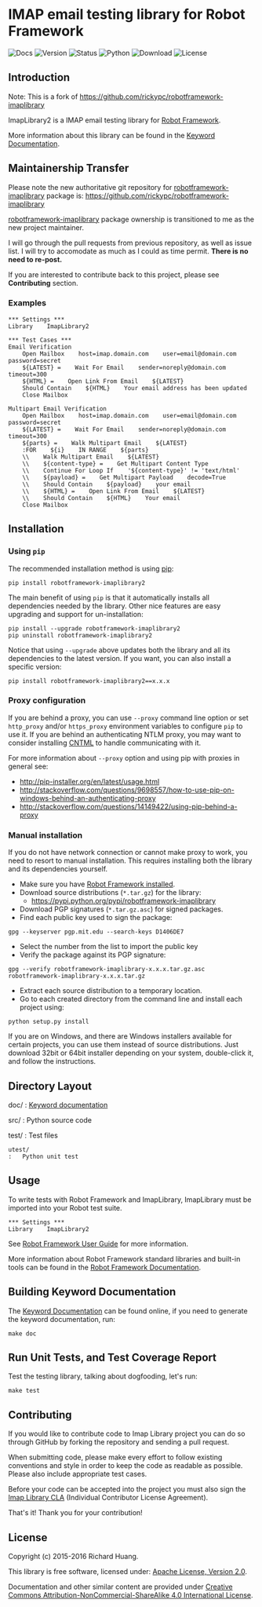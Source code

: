 IMAP email testing library for Robot Framework
==============================================

![Docs](https://img.shields.io/badge/docs-latest-brightgreen.svg%0A%20:target:%20https://goo.gl/ntRuxC%0A%20:alt:%20Keyword%20Documentation)
![Version](https://img.shields.io/pypi/v/robotframework-imaplibrary2.svg%0A%20:target:%20https://goo.gl/q66LcA%0A%20:alt:%20Package%20Version)
![Status](https://img.shields.io/pypi/status/robotframework-imaplibrary2.svg%0A%20:target:%20https://goo.gl/q66LcA%0A%20:alt:%20Development%20Status)
![Python](https://img.shields.io/pypi/pyversions/robotframework-imaplibrary2.svg%0A%20:target:%20https://goo.gl/sXzgao%0A%20:alt:%20Python%20Version)
![Download](https://img.shields.io/pypi/dm/robotframework-imaplibrary2.svg%0A%20:target:%20https://goo.gl/q66LcA%0A%20:alt:%20Monthly%20Download)
![License](https://img.shields.io/pypi/l/robotframework-imaplibrary2.svg%0A%20:target:%20https://goo.gl/qpvnnB%0A%20:alt:%20License)

Introduction
------------

Note: This is a fork of
<https://github.com/rickypc/robotframework-imaplibrary>

ImapLibrary2 is a IMAP email testing library for [Robot
Framework](http://goo.gl/lES6WM).

More information about this library can be found in the [Keyword
Documentation](https://goo.gl/ntRuxC).

Maintainership Transfer
-----------------------

Please note the new authoritative git repository for
[robotframework-imaplibrary](https://goo.gl/q66LcA) package is:
<https://github.com/rickypc/robotframework-imaplibrary>

[robotframework-imaplibrary](https://goo.gl/q66LcA) package ownership is
transitioned to me as the new project maintainer.

I will go through the pull requests from previous repository, as well as
issue list. I will try to accomodate as much as I could as time permit.
**There is no need to re-post.**

If you are interested to contribute back to this project, please see
**Contributing** section.

### Examples

``` {.sourceCode .robotframework}
*** Settings ***
Library    ImapLibrary2

*** Test Cases ***
Email Verification
    Open Mailbox    host=imap.domain.com    user=email@domain.com    password=secret
    ${LATEST} =    Wait For Email    sender=noreply@domain.com    timeout=300
    ${HTML} =    Open Link From Email    ${LATEST}
    Should Contain    ${HTML}    Your email address has been updated
    Close Mailbox

Multipart Email Verification
    Open Mailbox    host=imap.domain.com    user=email@domain.com    password=secret
    ${LATEST} =    Wait For Email    sender=noreply@domain.com    timeout=300
    ${parts} =    Walk Multipart Email    ${LATEST}
    :FOR    ${i}    IN RANGE    ${parts}
    \\    Walk Multipart Email    ${LATEST}
    \\    ${content-type} =    Get Multipart Content Type
    \\    Continue For Loop If    '${content-type}' != 'text/html'
    \\    ${payload} =    Get Multipart Payload    decode=True
    \\    Should Contain    ${payload}    your email
    \\    ${HTML} =    Open Link From Email    ${LATEST}
    \\    Should Contain    ${HTML}    Your email
    Close Mailbox
```

Installation
------------

### Using `pip`

The recommended installation method is using
[pip](http://goo.gl/jlJCPE):

``` {.sourceCode .console}
pip install robotframework-imaplibrary2
```

The main benefit of using `pip` is that it automatically installs all
dependencies needed by the library. Other nice features are easy
upgrading and support for un-installation:

``` {.sourceCode .console}
pip install --upgrade robotframework-imaplibrary2
pip uninstall robotframework-imaplibrary2
```

Notice that using `--upgrade` above updates both the library and all its
dependencies to the latest version. If you want, you can also install a
specific version:

``` {.sourceCode .console}
pip install robotframework-imaplibrary2==x.x.x
```

### Proxy configuration

If you are behind a proxy, you can use `--proxy` command line option or
set `http_proxy` and/or `https_proxy` environment variables to configure
`pip` to use it. If you are behind an authenticating NTLM proxy, you may
want to consider installing [CNTML](http://goo.gl/ukiwSO) to handle
communicating with it.

For more information about `--proxy` option and using pip with proxies
in general see:

-   <http://pip-installer.org/en/latest/usage.html>
-   <http://stackoverflow.com/questions/9698557/how-to-use-pip-on-windows-behind-an-authenticating-proxy>
-   <http://stackoverflow.com/questions/14149422/using-pip-behind-a-proxy>

### Manual installation

If you do not have network connection or cannot make proxy to work, you
need to resort to manual installation. This requires installing both the
library and its dependencies yourself.

-   Make sure you have [Robot Framework
    installed](https://goo.gl/PFbWqM).
-   Download source distributions (`*.tar.gz`) for the library:
    -   <https://pypi.python.org/pypi/robotframework-imaplibrary>
-   Download PGP signatures (`*.tar.gz.asc`) for signed packages.
-   Find each public key used to sign the package:

``` {.sourceCode .console}
gpg --keyserver pgp.mit.edu --search-keys D1406DE7
```

-   Select the number from the list to import the public key
-   Verify the package against its PGP signature:

``` {.sourceCode .console}
gpg --verify robotframework-imaplibrary-x.x.x.tar.gz.asc robotframework-imaplibrary-x.x.x.tar.gz
```

-   Extract each source distribution to a temporary location.
-   Go to each created directory from the command line and install each
    project using:

``` {.sourceCode .console}
python setup.py install
```

If you are on Windows, and there are Windows installers available for
certain projects, you can use them instead of source distributions. Just
download 32bit or 64bit installer depending on your system, double-click
it, and follow the instructions.

Directory Layout
----------------

doc/
:   [Keyword documentation](https://goo.gl/ntRuxC)

src/
:   Python source code

test/
:   Test files

    utest/
    :   Python unit test

Usage
-----

To write tests with Robot Framework and ImapLibrary, ImapLibrary must be
imported into your Robot test suite.

``` {.sourceCode .robotframework}
*** Settings ***
Library    ImapLibrary2
```

See [Robot Framework User Guide](http://goo.gl/Q7dfPB) for more
information.

More information about Robot Framework standard libraries and built-in
tools can be found in the [Robot Framework
Documentation](http://goo.gl/zy53tf).

Building Keyword Documentation
------------------------------

The [Keyword Documentation](https://goo.gl/ntRuxC) can be found online,
if you need to generate the keyword documentation, run:

``` {.sourceCode .console}
make doc
```

Run Unit Tests, and Test Coverage Report
----------------------------------------

Test the testing library, talking about dogfooding, let's run:

``` {.sourceCode .console}
make test
```

Contributing
------------

If you would like to contribute code to Imap Library project you can do
so through GitHub by forking the repository and sending a pull request.

When submitting code, please make every effort to follow existing
conventions and style in order to keep the code as readable as possible.
Please also include appropriate test cases.

Before your code can be accepted into the project you must also sign the
[Imap Library CLA](https://goo.gl/forms/QMyqXJI2LM) (Individual
Contributor License Agreement).

That's it! Thank you for your contribution!

License
-------

Copyright (c) 2015-2016 Richard Huang.

This library is free software, licensed under: [Apache License, Version
2.0](https://goo.gl/qpvnnB).

Documentation and other similar content are provided under [Creative
Commons Attribution-NonCommercial-ShareAlike 4.0 International
License](http://goo.gl/SNw73V).
